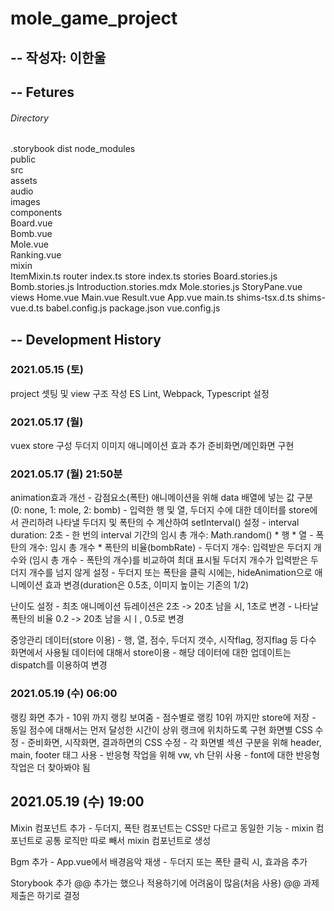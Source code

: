# mole_game_project

## -- 작성자: 이한울

## -- Fetures
###### Directory
.storybook
dist
node_modules    
public  
src  
	assets  
		audio  
		images  
	components  
		Board.vue  
		Bomb.vue  
		Mole.vue  
		Ranking.vue  
	mixin  
		ItemMixin.ts
	router
		index.ts
	store
		index.ts
	stories
		Board.stories.js
		Bomb.stories.js
		Introduction.stories.mdx
		Mole.stories.js
		StoryPane.vue
	views
		Home.vue
		Main.vue
		Result.vue
	App.vue
	main.ts
	shims-tsx.d.ts
	shims-vue.d.ts
babel.config.js
package.json
vue.config.js


##  -- Development History
### 2021.05.15 (토)
project 셋팅 및 view 구조 작성
ES Lint, Webpack, Typescript 설정

### 2021.05.17 (월)
vuex store 구성
두더지 이미지 애니메이션 효과 추가
준비화면/메인화면 구현

### 2021.05.17 (월) 21:50분
animation효과 개선
	- 감점요소(폭탄) 애니메이션을 위해 data 배열에 넣는 값 구분 (0: none, 1: mole, 2: bomb)
	- 입력한 행 및 열, 두더지 수에 대한 데이터를 store에서 관리하려 나타낼 두더지 및 폭탄의 수 계산하여 setInterval() 설정
	- interval duration: 2초
	- 한 번의 interval 기간의 임시 총 개수: Math.random() * 행 * 열
	- 폭탄의 개수: 임시 총 개수 * 폭탄의 비율(bombRate)
	- 두더지 개수: 입력받은 두더지 개수와 (임시 총 개수 - 폭탄의 개수)를 비교하여 최대 표시될 두더지 개수가 입력받은 두더지 
	개수를 넘지 않게 설정
	- 두더지 또는 폭탄을 클릭 시에는, hideAnimation으로 애니메이션 효과 변경(duration은 0.5초, 이미지 높이는 기존의 1/2)

난이도 설정
	- 최초 애니메이션 듀레이션은 2초 -> 20초 남을 시, 1초로 변경
	- 나타날 폭탄의 비율 0.2 -> 20초 남을 시ㅣ, 0.5로 변경

중앙관리 데이터(store 이용)
	- 행, 열, 점수, 두더지 갯수, 시작flag, 정지flag 등 다수 화면에서 사용될 데이터에 대해서 store이용
	- 해당 데이터에 대한 업데이트는 dispatch를 이용하여 변경

### 2021.05.19 (수) 06:00
랭킹 화면 추가
	- 10위 까지 랭킹 보여줌
	- 점수별로 랭킹 10위 까지만 store에 저장
	- 동일 점수에 대해서는 먼저 달성한 시간이 상위 랭크에 위치하도록 구현
화면별 CSS 수정
	- 준비화면, 시작화면, 결과하면의 CSS 수정
	- 각 화면별 섹션 구분을 위해 header, main, footer 태그 사용
	- 반응형 작업을 위해 vw, vh 단위 사용
	- font에 대한 반응형 작업은 더 찾아봐야 됨


## 2021.05.19 (수) 19:00
Mixin 컴포넌트 추가
	- 두더지, 폭탄 컴포넌트는 CSS만 다르고 동일한 기능
	- mixin 컴포넌트로 공통 로직만 따로 빼서 mixin 컴포넌트로 생성

Bgm 추가
	- App.vue에서 배경음악 재생
	- 두더지 또는 폭탄 클릭 시, 효과음 추가

Storybook 추가
@@ 추가는 했으나 적용하기에 어려움이 많음(처음 사용)
@@ 과제 제출은 하기로 결정
